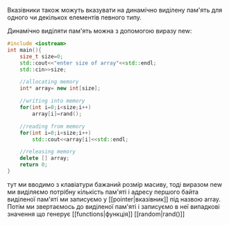 Вказівники також можуть вказувати на динамічно виділену пам'ять для одного чи декількох елементів певного типу.

Динамічно виділяти пам'ять можна з допомогою виразу new:

```c++
#include <iostream>
int main(){
	size_t size=0;
	std::cout<<"enter size of array"<<std::endl;
	std::cin>>size;

	//allocating memory
	int* array= new int[size];

	//writing into memory
	for(int i=0;i<size;i++)
		array[i]=rand();

	//reading from memory
	for(int i=0;i<size;i++)
		std::cout<<array[i]<<std::endl;

	//releasing memory
	delete [] array;
	return 0;
}
```

тут ми вводимо з клавіатури бажаний розмір масиву, тоді виразом new ми виділяємо потрібну кількість пам'яті і адресу першого байта виділеної пам'яті ми записуємо у [[pointer|вказівник]] під назвою array. Потім ми звертаємось до виділеної пам'яті і записуємо в неї випадкові значення що генерує   [[functions|функція]]   [[random|rand()]]  